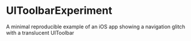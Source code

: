 # UIToolbarExperiment
A minimal reproducible example of an iOS app showing a navigation glitch with a translucent UIToolbar
